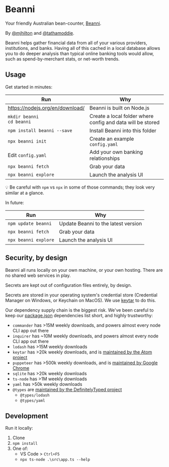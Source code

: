 # Beanni

Your friendly Australian bean-counter, [Beanni](https://www.youtube.com/watch?v=Aey_zIE3K9E).

By [@mjhilton](https://github.com/mjhilton) and [@tathamoddie](https://github.com/tathamoddie).

Beanni helps gather financial data from all of your various providers, institutions, and banks. Having all of this cached in a local database allows you to do deeper analysis than typical online banking tools would allow, such as spend-by-merchant stats, or net-worth trends.

## Usage

Get started in minutes:

| Run | Why |
| --- | --- |
| https://nodejs.org/en/download/ | Beanni is built on Node.js |
| `mkdir beanni` <br/> `cd beanni` | Create a local folder where config and data will be stored |
| `npm install beanni --save` | Install Beanni into this folder |
| `npx beanni init` | Create an example `config.yaml` |
| Edit `config.yaml` | Add your own banking relationships |
| `npx beanni fetch` | Grab your data |
| `npx beanni explore` | Launch the analysis UI |

💡 Be careful with `npm` vs `npx` in some of those commands; they look very similar at a glance.

In future:

| Run | Why |
| --- | --- |
| `npm update beanni` | Update Beanni to the latest version |
| `npx beanni fetch` | Grab your data |
| `npx beanni explore` | Launch the analysis UI |

## Security, by design

Beanni all runs locally on your own machine, or your own hosting. There are no shared web services in play.

Secrets are kept out of configuration files entirely, by design.

Secrets are stored in your operating system's credential store (Credential Manager on Windows, or Keychain on MacOS). We use [keytar](https://www.npmjs.com/package/keytar) to do this.

Our dependency supply chain is the biggest risk. We've been careful to keep our [package.json](package.json) dependencies list short, and highly trustworthy:
* `commander` has >15M weekly downloads, and powers almost every node CLI app out there
* `inquirer` has ~10M weekly downloads, and powers almost every node CLI app out there
* `lodash` has >15M weekly downloads
* `keytar` has >20k weekly downloads, and is [maintained by the Atom project](https://github.com/atom/node-keytar)
* `puppeteer` has >500k weekly downloads, and is [maintained by Google Chrome](https://github.com/GoogleChrome/puppeteer#readme)
* `sqlite` has >20k weekly downloads
* `ts-node` has >1M weekly downloads
* `yaml` has >50k weekly downloads
* `@types` are [maintained by the DefinitelyTyped project](http://definitelytyped.org/)
    * `@types/lodash`
    * `@types/yaml`

## Development

Run it locally:

1. Clone
1. `npm install`
1. One of:
    * VS Code > `Ctrl+F5`
    * `npx ts-node .\src\app.ts --help`
